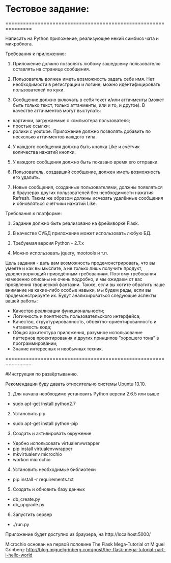 # Тестовое задание:

===============================================================

Написать на Python приложение, реализующее некий симбиоз чата и микроблога. 

Требования к приложению:

1. Приложение должно позволять любому зашедшему пользователю оставлять на странице сообщения.

2. Пользователь должен иметь возможность задать себе имя. Нет необходимости в регистрации и логине, можно идентифицировать пользователей по куки.

3. Сообщение должно включать в себя текст и/или аттачменты (может быть только текст, только аттачменты, или и то, и другое). В качестве аттачментов могут выступать:
 - картинки, загружаемые с компьютера пользователя;
 - простые ссылки;
 - ролики c youtube.
 Приложение должно позволять добавить по несколько аттачментов каждого типа.

4. У каждого сообщения должна быть кнопка Like и счётчик количества нажатий кнопки.

5. У каждого сообщения должно быть показано время его отправки.

6. Пользователь, создавший сообщение, должен иметь возможность его удалить.

7. Новые сообщения, созданные пользователями, должны появляться в браузерах других пользователей без необходимости нажатия Refresh. Таким же образом должны исчезать удалённые сообщения и обновляться счётчики нажатий Like.


Требования к платформе:

1. Задание должно быть реализовано на фреймворке Flask.

2. В качестве СУБД приложение может использовать любую БД.

3. Требуемая версия Python - 2.7.x

4. Можно использовать jquery, mootools и т.п.


Цель задания - дать вам возможность продемонстрировать, что вы умеете и как вы мыслите, а не только лишь получить продукт, удовлетворяющий приведённым требованиям. Поэтому требования намеренно описаны не очень подробно, и мы ожидаем от вас проявления творческой фантазии. Также, если вы хотите обратить наше внимание на какие-либо особые навыки, мы будем рады, если вы продемонстрируете их. Будут анализироваться следующие аспекты вашей работы: 
- Качество реализации функциональности;
- Логичность и понятность пользовательского интерфейса;
- Качество, структурированность, объектно-ориентированность и читаемость кода;
- Общая архитектура приложения, разумное использование паттернов проектирования и других принципов "хорошего тона" в программировании;
- Знание интересных и необычных техник.

===============================================================


#Инструкция по развёртыванию.

Рекомендации буду давать относительно системы Ubuntu 13.10.


1. Для начала необходимо установить Python версии 2.6.5 или выше
  * sudo apt-get install python2.7

2. Установить pip
  * sudo apt-get install python-pip

3. Создать и активировать окружение
  * Удобно использовать virtualenvwrapper
  * pip install virtualenvwrapper
  * mkvirtualenv microchio
  * workon microchio

4. Установить необходимые библиотеки
  * pip install -r requirements.txt

5. Создать и обновить базу данных
  * db_create.py
  * db_upgrade.py

6. Запустить сервер
  * ./run.py

Приложение будет доступно из браузера, на http://localhost:5000/

Microchio основан на первой половине The Flask Mega-Tutorial от Miguel Grinberg: http://blog.miguelgrinberg.com/post/the-flask-mega-tutorial-part-i-hello-world
